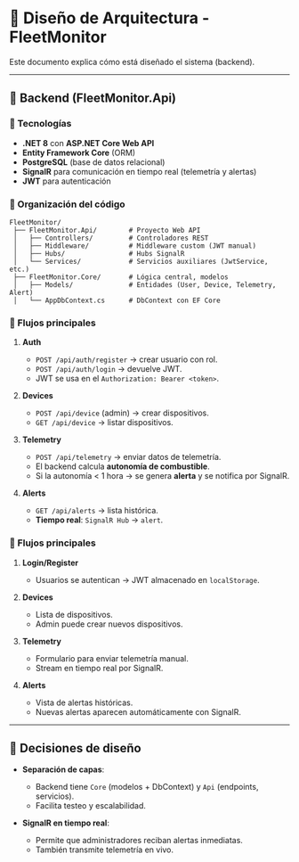 # 🎨 Diseño de Arquitectura - FleetMonitor

Este documento explica cómo está diseñado el sistema (backend).

---

## 🔧 Backend (FleetMonitor.Api)

### 🔹 Tecnologías
- **.NET 8** con **ASP.NET Core Web API**
- **Entity Framework Core** (ORM)
- **PostgreSQL** (base de datos relacional)
- **SignalR** para comunicación en tiempo real (telemetría y alertas)
- **JWT** para autenticación

### 🔹 Organización del código
```
FleetMonitor/
 ├── FleetMonitor.Api/        # Proyecto Web API
 │   ├── Controllers/         # Controladores REST
 │   ├── Middleware/          # Middleware custom (JWT manual)
 │   ├── Hubs/                # Hubs SignalR
 │   └── Services/            # Servicios auxiliares (JwtService, etc.)
 ├── FleetMonitor.Core/       # Lógica central, modelos
 │   ├── Models/              # Entidades (User, Device, Telemetry, Alert)
 │   └── AppDbContext.cs      # DbContext con EF Core
```

### 🔹 Flujos principales
1. **Auth**
   - `POST /api/auth/register` → crear usuario con rol.
   - `POST /api/auth/login` → devuelve JWT.
   - JWT se usa en el `Authorization: Bearer <token>`.

2. **Devices**
   - `POST /api/device` (admin) → crear dispositivos.
   - `GET /api/device` → listar dispositivos.

3. **Telemetry**
   - `POST /api/telemetry` → enviar datos de telemetría.
   - El backend calcula **autonomía de combustible**.
   - Si la autonomía < 1 hora → se genera **alerta** y se notifica por SignalR.

4. **Alerts**
   - `GET /api/alerts` → lista histórica.
   - **Tiempo real**: `SignalR Hub` → `alert`.

### 🔹 Flujos principales 
1. **Login/Register**
   - Usuarios se autentican → JWT almacenado en `localStorage`.

2. **Devices**
   - Lista de dispositivos.
   - Admin puede crear nuevos dispositivos.

3. **Telemetry**
   - Formulario para enviar telemetría manual.
   - Stream en tiempo real por SignalR.

4. **Alerts**
   - Vista de alertas históricas.
   - Nuevas alertas aparecen automáticamente con SignalR.

---

## 🎯 Decisiones de diseño

- **Separación de capas**: 
  - Backend tiene `Core` (modelos + DbContext) y `Api` (endpoints, servicios).
  - Facilita testeo y escalabilidad.

- **SignalR en tiempo real**:
  - Permite que administradores reciban alertas inmediatas.
  - También transmite telemetría en vivo.
